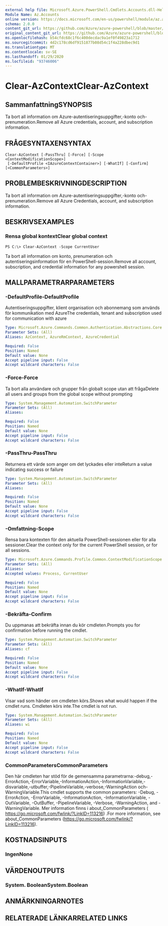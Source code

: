 ```yaml
---
external help file: Microsoft.Azure.PowerShell.Cmdlets.Accounts.dll-Help.xml
Module Name: Az.Accounts
online version: https://docs.microsoft.com/en-us/powershell/module/az.accounts/clear-azcontext
schema: 2.0.0
content_git_url: https://github.com/Azure/azure-powershell/blob/master/src/Accounts/Accounts/help/Clear-AzContext.md
original_content_git_url: https://github.com/Azure/azure-powershell/blob/master/src/Accounts/Accounts/help/Clear-AzContext.md
ms.openlocfilehash: b54cfdc68c1f6c400decdac9a1ef0f49823a1712
ms.sourcegitcommit: 4d2c178cd6df9151877b08d54c1f4a228dbec9d1
ms.translationtype: MT
ms.contentlocale: sv-SE
ms.lasthandoff: 01/29/2020
ms.locfileid: "93746006"
---
```

# <span data-ttu-id="e40d1-101">Clear-AzContext</span><span class="sxs-lookup"><span data-stu-id="e40d1-101">Clear-AzContext</span></span>

## <span data-ttu-id="e40d1-102">Sammanfattning</span><span class="sxs-lookup"><span data-stu-id="e40d1-102">SYNOPSIS</span></span>
<span data-ttu-id="e40d1-103">Ta bort all information om Azure-autentiseringsuppgifter,-konto och-prenumeration.</span><span class="sxs-lookup"><span data-stu-id="e40d1-103">Remove all Azure credentials, account, and subscription information.</span></span>

## <span data-ttu-id="e40d1-104">FRÅGESYNTAXEN</span><span class="sxs-lookup"><span data-stu-id="e40d1-104">SYNTAX</span></span>

```
Clear-AzContext [-PassThru] [-Force] [-Scope <ContextModificationScope>]
 [-DefaultProfile <IAzureContextContainer>] [-WhatIf] [-Confirm] [<CommonParameters>]
```

## <span data-ttu-id="e40d1-105">PROBLEMBESKRIVNING</span><span class="sxs-lookup"><span data-stu-id="e40d1-105">DESCRIPTION</span></span>
<span data-ttu-id="e40d1-106">Ta bort all information om Azure-autentiseringsuppgifter,-konto och-prenumeration.</span><span class="sxs-lookup"><span data-stu-id="e40d1-106">Remove all Azure Credentials, account, and subscription information.</span></span>

## <span data-ttu-id="e40d1-107">BESKRIVS</span><span class="sxs-lookup"><span data-stu-id="e40d1-107">EXAMPLES</span></span>

### <span data-ttu-id="e40d1-108">Rensa global kontext</span><span class="sxs-lookup"><span data-stu-id="e40d1-108">Clear global context</span></span>
```
PS C:\> Clear-AzContext -Scope CurrentUser
```

<span data-ttu-id="e40d1-109">Ta bort all information om konto, prenumeration och autentiseringsinformation för en PowerShell-session.</span><span class="sxs-lookup"><span data-stu-id="e40d1-109">Remove all account, subscription, and credential information for any powershell session.</span></span>

## <span data-ttu-id="e40d1-110">MALLPARAMETRAR</span><span class="sxs-lookup"><span data-stu-id="e40d1-110">PARAMETERS</span></span>

### <span data-ttu-id="e40d1-111">-DefaultProfile</span><span class="sxs-lookup"><span data-stu-id="e40d1-111">-DefaultProfile</span></span>
<span data-ttu-id="e40d1-112">Autentiseringsuppgifter, klient organisation och abonnemang som används för kommunikation med Azure</span><span class="sxs-lookup"><span data-stu-id="e40d1-112">The credentials, tenant and subscription used for communication with azure</span></span>

```yaml
Type: Microsoft.Azure.Commands.Common.Authentication.Abstractions.Core.IAzureContextContainer
Parameter Sets: (All)
Aliases: AzContext, AzureRmContext, AzureCredential

Required: False
Position: Named
Default value: None
Accept pipeline input: False
Accept wildcard characters: False
```

### <span data-ttu-id="e40d1-113">-Force</span><span class="sxs-lookup"><span data-stu-id="e40d1-113">-Force</span></span>
<span data-ttu-id="e40d1-114">Ta bort alla användare och grupper från globalt scope utan att fråga</span><span class="sxs-lookup"><span data-stu-id="e40d1-114">Delete all users and groups from the global scope without prompting</span></span>

```yaml
Type: System.Management.Automation.SwitchParameter
Parameter Sets: (All)
Aliases:

Required: False
Position: Named
Default value: None
Accept pipeline input: False
Accept wildcard characters: False
```

### <span data-ttu-id="e40d1-115">-PassThru</span><span class="sxs-lookup"><span data-stu-id="e40d1-115">-PassThru</span></span>
<span data-ttu-id="e40d1-116">Returnera ett värde som anger om det lyckades eller inte</span><span class="sxs-lookup"><span data-stu-id="e40d1-116">Return a value indicating success or failure</span></span>

```yaml
Type: System.Management.Automation.SwitchParameter
Parameter Sets: (All)
Aliases:

Required: False
Position: Named
Default value: None
Accept pipeline input: False
Accept wildcard characters: False
```

### <span data-ttu-id="e40d1-117">-Omfattning</span><span class="sxs-lookup"><span data-stu-id="e40d1-117">-Scope</span></span>
<span data-ttu-id="e40d1-118">Rensa bara kontexten för den aktuella PowerShell-sessionen eller för alla sessioner.</span><span class="sxs-lookup"><span data-stu-id="e40d1-118">Clear the context only for the current PowerShell session, or for all sessions.</span></span>

```yaml
Type: Microsoft.Azure.Commands.Profile.Common.ContextModificationScope
Parameter Sets: (All)
Aliases:
Accepted values: Process, CurrentUser

Required: False
Position: Named
Default value: None
Accept pipeline input: False
Accept wildcard characters: False
```

### <span data-ttu-id="e40d1-119">-Bekräfta</span><span class="sxs-lookup"><span data-stu-id="e40d1-119">-Confirm</span></span>
<span data-ttu-id="e40d1-120">Du uppmanas att bekräfta innan du kör cmdleten.</span><span class="sxs-lookup"><span data-stu-id="e40d1-120">Prompts you for confirmation before running the cmdlet.</span></span>

```yaml
Type: System.Management.Automation.SwitchParameter
Parameter Sets: (All)
Aliases: cf

Required: False
Position: Named
Default value: None
Accept pipeline input: False
Accept wildcard characters: False
```

### <span data-ttu-id="e40d1-121">-WhatIf</span><span class="sxs-lookup"><span data-stu-id="e40d1-121">-WhatIf</span></span>
<span data-ttu-id="e40d1-122">Visar vad som händer om cmdleten körs.</span><span class="sxs-lookup"><span data-stu-id="e40d1-122">Shows what would happen if the cmdlet runs.</span></span>
<span data-ttu-id="e40d1-123">Cmdleten körs inte.</span><span class="sxs-lookup"><span data-stu-id="e40d1-123">The cmdlet is not run.</span></span>

```yaml
Type: System.Management.Automation.SwitchParameter
Parameter Sets: (All)
Aliases: wi

Required: False
Position: Named
Default value: None
Accept pipeline input: False
Accept wildcard characters: False
```

### <span data-ttu-id="e40d1-124">CommonParameters</span><span class="sxs-lookup"><span data-stu-id="e40d1-124">CommonParameters</span></span>
<span data-ttu-id="e40d1-125">Den här cmdleten har stöd för de gemensamma parametrarna:-debug,-ErrorAction,-ErrorVariable,-InformationAction,-InformationVariable,-disvariable,-utbuffer,-PipelineVariable,-verbose,-WarningAction och-WarningVariable.</span><span class="sxs-lookup"><span data-stu-id="e40d1-125">This cmdlet supports the common parameters: -Debug, -ErrorAction, -ErrorVariable, -InformationAction, -InformationVariable, -OutVariable, -OutBuffer, -PipelineVariable, -Verbose, -WarningAction, and -WarningVariable.</span></span> <span data-ttu-id="e40d1-126">Mer information finns i about_CommonParameters ( https://go.microsoft.com/fwlink/?LinkID=113216) .</span><span class="sxs-lookup"><span data-stu-id="e40d1-126">For more information, see about_CommonParameters (https://go.microsoft.com/fwlink/?LinkID=113216).</span></span>

## <span data-ttu-id="e40d1-127">KOSTNADS</span><span class="sxs-lookup"><span data-stu-id="e40d1-127">INPUTS</span></span>

### <span data-ttu-id="e40d1-128">Ingen</span><span class="sxs-lookup"><span data-stu-id="e40d1-128">None</span></span>

## <span data-ttu-id="e40d1-129">VÄRDEN</span><span class="sxs-lookup"><span data-stu-id="e40d1-129">OUTPUTS</span></span>

### <span data-ttu-id="e40d1-130">System. Boolean</span><span class="sxs-lookup"><span data-stu-id="e40d1-130">System.Boolean</span></span>

## <span data-ttu-id="e40d1-131">ANMÄRKNINGAR</span><span class="sxs-lookup"><span data-stu-id="e40d1-131">NOTES</span></span>

## <span data-ttu-id="e40d1-132">RELATERADE LÄNKAR</span><span class="sxs-lookup"><span data-stu-id="e40d1-132">RELATED LINKS</span></span>
